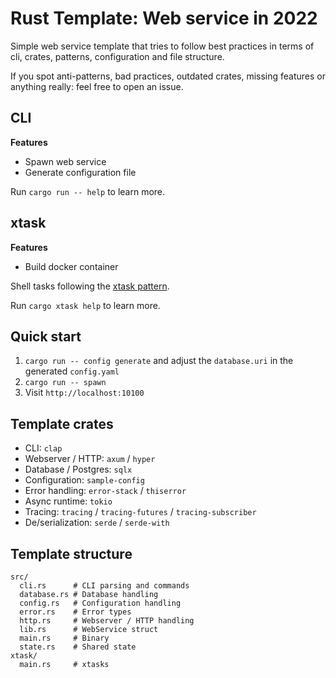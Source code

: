 # Rust Template: Web service in 2022

Simple web service template that tries to follow best practices in terms of cli, crates,
patterns, configuration and file structure.

If you spot anti-patterns, bad practices, outdated crates, missing features or anything really: feel free to open an issue.

## CLI

**Features**

- Spawn web service
- Generate configuration file

Run `cargo run -- help` to learn more.

## xtask

**Features**

- Build docker container

Shell tasks following the [xtask pattern](https://github.com/matklad/cargo-xtask).

Run `cargo xtask help` to learn more.

## Quick start

1. `cargo run -- config generate` and adjust the `database.uri` in the generated `config.yaml`
2. `cargo run -- spawn`
3. Visit `http://localhost:10100`

## Template crates

- CLI: `clap`
- Webserver / HTTP: `axum` / `hyper`
- Database / Postgres: `sqlx`
- Configuration: `sample-config`
- Error handling: `error-stack` / `thiserror`
- Async runtime: `tokio`
- Tracing: `tracing` / `tracing-futures` / `tracing-subscriber`
- De/serialization: `serde` / `serde-with`

## Template structure

```shell
src/
  cli.rs      # CLI parsing and commands
  database.rs # Database handling
  config.rs   # Configuration handling
  error.rs    # Error types
  http.rs     # Webserver / HTTP handling
  lib.rs      # WebService struct
  main.rs     # Binary
  state.rs    # Shared state
xtask/
  main.rs     # xtasks
```
